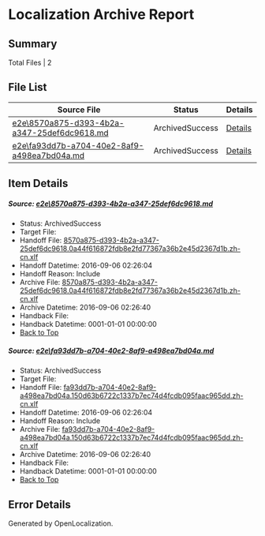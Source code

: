 # <a name='report-top'></a> Localization Archive Report

## Summary
 Total Files | 2

## File List
 Source File | Status | Details 
 ----------- | ------ | ------- 
 [e2e\8570a875-d393-4b2a-a347-25def6dc9618.md](https://github.com/OpenLocalizationTestOrg/ol-test0/blob/a46c310a21eb6a1a52808cbfad18dfe913b80ded/e2e/8570a875-d393-4b2a-a347-25def6dc9618.md) | ArchivedSuccess | [Details](#379c5d0c8b19ea33eab3127d58f797602f94f9161)
 [e2e\fa93dd7b-a704-40e2-8af9-a498ea7bd04a.md](https://github.com/OpenLocalizationTestOrg/ol-test0/blob/a46c310a21eb6a1a52808cbfad18dfe913b80ded/e2e/fa93dd7b-a704-40e2-8af9-a498ea7bd04a.md) | ArchivedSuccess | [Details](#144645ddfa635f691e8db5e6e7cd8086bf5e6bdf2)

## Item Details
##### <a name='379c5d0c8b19ea33eab3127d58f797602f94f9161'></a> Source: [e2e\8570a875-d393-4b2a-a347-25def6dc9618.md](https://github.com/OpenLocalizationTestOrg/ol-test0/blob/a46c310a21eb6a1a52808cbfad18dfe913b80ded/e2e/8570a875-d393-4b2a-a347-25def6dc9618.md)
* Status: ArchivedSuccess
* Target File: 
* Handoff File: [8570a875-d393-4b2a-a347-25def6dc9618.0a44f616872fdb8e2fd77367a36b2e45d2367d1b.zh-cn.xlf](https://github.com/OpenLocalizationTestOrg/ol-test0-handoff/blob/8c0fbc4c316641d0e1eb8fadb7b0e394bb240825/ol-handoff/OpenLocalizationTestOrg/ol-test0-zhcn/ci/ht/8570a875-d393-4b2a-a347-25def6dc9618.0a44f616872fdb8e2fd77367a36b2e45d2367d1b.zh-cn.xlf)
* Handoff Datetime: 2016-09-06 02:26:04
* Handoff Reason: Include
* Archive File: [8570a875-d393-4b2a-a347-25def6dc9618.0a44f616872fdb8e2fd77367a36b2e45d2367d1b.zh-cn.xlf](https://github.com/OpenLocalizationTestOrg/ol-test0-handoff/blob/394be827b5de92bb38662ad10fe052561a631bc4/ol-archive/OpenLocalizationTestOrg/ol-test0-zhcn/ci/ht/8570a875-d393-4b2a-a347-25def6dc9618.0a44f616872fdb8e2fd77367a36b2e45d2367d1b.zh-cn.xlf)
* Archive Datetime: 2016-09-06 02:26:40
* Handback File: 
* Handback Datetime: 0001-01-01 00:00:00
* [Back to Top](#report-top)

##### <a name='144645ddfa635f691e8db5e6e7cd8086bf5e6bdf2'></a> Source: [e2e\fa93dd7b-a704-40e2-8af9-a498ea7bd04a.md](https://github.com/OpenLocalizationTestOrg/ol-test0/blob/a46c310a21eb6a1a52808cbfad18dfe913b80ded/e2e/fa93dd7b-a704-40e2-8af9-a498ea7bd04a.md)
* Status: ArchivedSuccess
* Target File: 
* Handoff File: [fa93dd7b-a704-40e2-8af9-a498ea7bd04a.150d63b6722c1337b7ec74d4fcdb095faac965dd.zh-cn.xlf](https://github.com/OpenLocalizationTestOrg/ol-test0-handoff/blob/8c0fbc4c316641d0e1eb8fadb7b0e394bb240825/ol-handoff/OpenLocalizationTestOrg/ol-test0-zhcn/ci/ht/fa93dd7b-a704-40e2-8af9-a498ea7bd04a.150d63b6722c1337b7ec74d4fcdb095faac965dd.zh-cn.xlf)
* Handoff Datetime: 2016-09-06 02:26:04
* Handoff Reason: Include
* Archive File: [fa93dd7b-a704-40e2-8af9-a498ea7bd04a.150d63b6722c1337b7ec74d4fcdb095faac965dd.zh-cn.xlf](https://github.com/OpenLocalizationTestOrg/ol-test0-handoff/blob/394be827b5de92bb38662ad10fe052561a631bc4/ol-archive/OpenLocalizationTestOrg/ol-test0-zhcn/ci/ht/fa93dd7b-a704-40e2-8af9-a498ea7bd04a.150d63b6722c1337b7ec74d4fcdb095faac965dd.zh-cn.xlf)
* Archive Datetime: 2016-09-06 02:26:40
* Handback File: 
* Handback Datetime: 0001-01-01 00:00:00
* [Back to Top](#report-top)


## Error Details

Generated by OpenLocalization.
